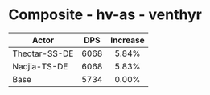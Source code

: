 # Composite - hv-as - venthyr
| Actor | DPS | Increase |
|---|:---:|:---:|
|Theotar-SS-DE|6068|5.84%|
|Nadjia-TS-DE|6068|5.83%|
|Base|5734|0.00%|
